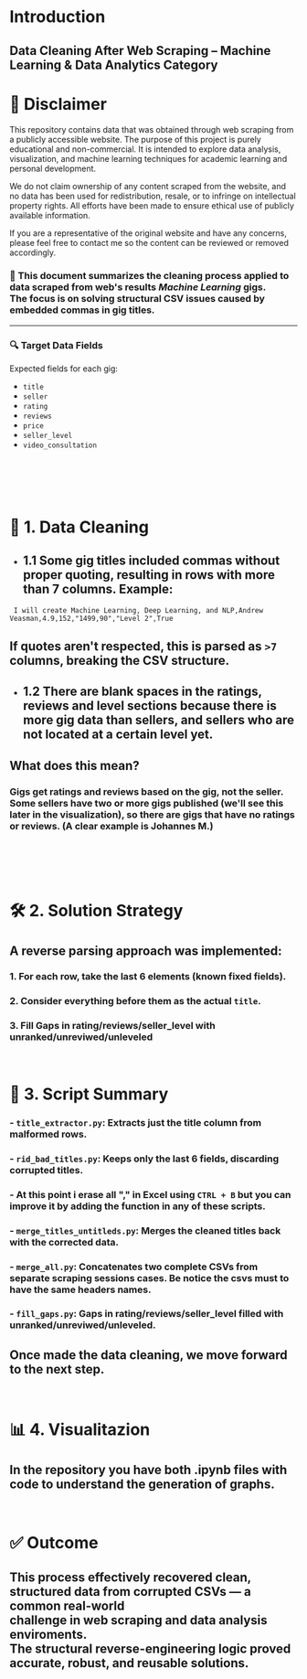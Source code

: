 # Introduction
## Data Cleaning After Web Scraping – Machine Learning & Data Analytics Category

# 📢 Disclaimer
This repository contains data that was obtained through web scraping from a publicly accessible website. The purpose of this project is purely educational and non-commercial. It is intended to explore data analysis, visualization, and machine learning techniques for academic learning and personal development.

We do not claim ownership of any content scraped from the website, and no data has been used for redistribution, resale, or to infringe on intellectual property rights. All efforts have been made to ensure ethical use of publicly available information.

If you are a representative of the original website and have any concerns, please feel free to contact me so the content can be reviewed or removed accordingly.

### 📌 This document summarizes the cleaning process applied to data scraped from web's results *Machine Learning* gigs. <br> The focus is on solving structural CSV issues caused by embedded commas in gig titles.

---

### 🔍 Target Data Fields
Expected fields for each gig:
- `title`
- `seller`
- `rating`
- `reviews`
- `price`
- `seller_level`
- `video_consultation`

<br><br>
---
# 🧹 1. Data Cleaning

- ## 1.1 Some gig titles included commas without proper quoting, resulting in rows with more than 7 columns. Example:

```csv
 I will create Machine Learning, Deep Learning, and NLP,Andrew Veasman,4.9,152,"1499,90","Level 2",True
```

## If quotes aren't respected, this is parsed as `>7` columns, breaking the CSV structure.


- ## 1.2 There are blank spaces in the ratings, reviews and level sections because there is more gig data than sellers, and sellers who are not located at a certain level yet.
## What does this mean?
### Gigs get ratings and reviews based on the gig, not the seller.<br>Some sellers have two or more gigs published (we'll see this later in the visualization), so there are gigs that have no ratings <br>or reviews. (A clear example is Johannes M.)
<br><br>
---


# 🛠️ 2. Solution Strategy
## A reverse parsing approach was implemented:
### 1. For each row, take the last 6 elements (known fixed fields).
### 2. Consider everything before them as the actual `title`.
### 3. Fill Gaps in rating/reviews/seller_level with unranked/unreviwed/unleveled


<br>

# 🔧 3. Script Summary

### - **`title_extractor.py`**: Extracts just the title column from malformed rows.
### - **`rid_bad_titles.py`**: Keeps only the last 6 fields, discarding corrupted titles.
### - At this point i erase all "," in Excel using `CTRL + B` but you can improve it by adding the function in any of these scripts.
### - **`merge_titles_untitleds.py`**: Merges the cleaned titles back with the corrected data.
### - **`merge_all.py`**: Concatenates two complete CSVs from separate scraping sessions cases. Be notice the csvs must to have the same headers names.
### - **`fill_gaps.py`**: Gaps in rating/reviews/seller_level filled with unranked/unreviwed/unleveled.
## Once made the data cleaning, we move forward to the next step.

<br>

# 📊 4. Visualitazion
## In the repository you have both .ipynb files with code to understand the generation of graphs.

<br>

# ✅ Outcome
## This process effectively recovered clean, structured data from corrupted CSVs — a common real-world <br>  challenge in web scraping and data analysis enviroments. <br> The structural reverse-engineering logic proved accurate, robust, and reusable solutions.

